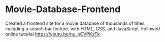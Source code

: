 # Movie-Database-Frontend

Created a frontend site for a movie database of thousands of titles, including a search bar feature, with HTML, CSS, and JavaScript. Followed online tutorial https://youtu.be/nu_pCVPKzTk 
